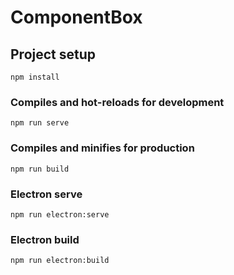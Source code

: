# ComponentBox

## Project setup
```
npm install
```

### Compiles and hot-reloads for development
```
npm run serve
```

### Compiles and minifies for production
```
npm run build
```

### Electron serve
```
npm run electron:serve
```

### Electron build
```
npm run electron:build
```

